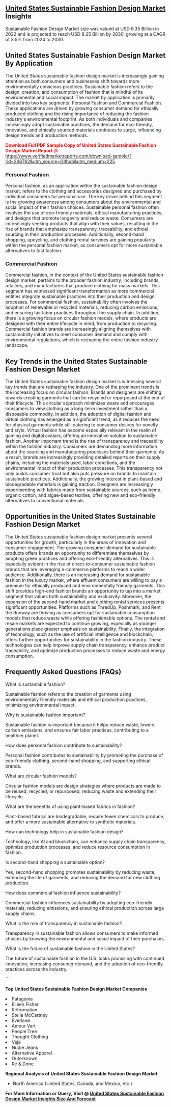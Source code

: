 <h2><a href="https://www.verifiedmarketreports.com/download-sample/?rid=268762&amp;utm_source=Github&amp;utm_medium=225" target="_blank">United States Sustainable Fashion Design Market</a> Insights</h2><p>Sustainable Fashion Design Market size was valued at USD 6.35 Billion in 2022 and is projected to reach USD 8.25 Billion by 2030, growing at a CAGR of 3.5% from 2024 to 2030.</p><p> <h2>United States Sustainable Fashion Design Market By Application</h2> The United States sustainable fashion design market is increasingly gaining attention as both consumers and businesses shift towards more environmentally conscious practices. Sustainable fashion refers to the design, creation, and consumption of fashion that is mindful of its environmental and social impact. The market by application is primarily divided into two key segments: Personal Fashion and Commercial Fashion. These applications are driven by growing consumer demand for ethically produced clothing and the rising importance of reducing the fashion industry's environmental footprint. As both individuals and companies increasingly adopt sustainable practices, the demand for eco-friendly, innovative, and ethically sourced materials continues to surge, influencing design trends and production methods. <p><span class=""><span style="color: #ff0000;"><strong>Download Full PDF Sample Copy of United States Sustainable Fashion Design Market Report</strong> @ </span><a href="https://www.verifiedmarketreports.com/download-sample/?rid=268762&amp;utm_source=Github&amp;utm_medium=225" target="_blank">https://www.verifiedmarketreports.com/download-sample/?rid=268762&amp;utm_source=Github&amp;utm_medium=225</a></span></p> <h3>Personal Fashion</h3> Personal fashion, as an application within the sustainable fashion design market, refers to the clothing and accessories designed and purchased by individual consumers for personal use. The key driver behind this segment is the growing awareness among consumers about the environmental and social impact of their fashion choices. Sustainable personal fashion often involves the use of eco-friendly materials, ethical manufacturing practices, and designs that promote longevity and reduce waste. Consumers are increasingly seeking products that align with their values, resulting in the rise of brands that emphasize transparency, traceability, and ethical sourcing in their production processes. Additionally, second-hand shopping, upcycling, and clothing rental services are gaining popularity within the personal fashion market, as consumers opt for more sustainable alternatives to fast fashion. <h3>Commercial Fashion</h3> Commercial fashion, in the context of the United States sustainable fashion design market, pertains to the broader fashion industry, including brands, retailers, and manufacturers that produce clothing for mass markets. This segment has witnessed significant transformation as more commercial entities integrate sustainable practices into their production and design processes. For commercial fashion, sustainability often involves the adoption of renewable or recycled materials, reducing carbon emissions, and ensuring fair labor practices throughout the supply chain. In addition, there is a growing focus on circular fashion models, where products are designed with their entire lifecycle in mind, from production to recycling. Commercial fashion brands are increasingly aligning themselves with sustainability initiatives to meet consumer demand and comply with environmental regulations, which is reshaping the entire fashion industry landscape. <h2>Key Trends in the United States Sustainable Fashion Design Market</h2> The United States sustainable fashion design market is witnessing several key trends that are reshaping the industry. One of the prominent trends is the increasing focus on circular fashion. Brands and designers are shifting towards creating garments that can be recycled or repurposed at the end of their lifecycle. This circular approach minimizes waste and encourages consumers to view clothing as a long-term investment rather than a disposable commodity. In addition, the adoption of digital fashion and virtual clothing has emerged as a significant trend, as it reduces the need for physical garments while still catering to consumer desires for novelty and style. Virtual fashion has become especially relevant in the realm of gaming and digital avatars, offering an innovative solution to sustainable fashion. Another important trend is the rise of transparency and traceability within the fashion industry. Consumers are demanding more information about the sourcing and manufacturing processes behind their garments. As a result, brands are increasingly providing detailed reports on their supply chains, including the materials used, labor conditions, and the environmental impact of their production processes. This transparency not only builds consumer trust but also puts pressure on brands to maintain sustainable practices. Additionally, the growing interest in plant-based and biodegradable materials is gaining traction. Designers are increasingly experimenting with fabrics made from sustainable sources, such as hemp, organic cotton, and algae-based textiles, offering new and eco-friendly alternatives to conventional materials. <h2>Opportunities in the United States Sustainable Fashion Design Market</h2> The United States sustainable fashion design market presents several opportunities for growth, particularly in the areas of innovation and consumer engagement. The growing consumer demand for sustainable products offers brands an opportunity to differentiate themselves by adopting green practices and offering eco-friendly alternatives. This is especially evident in the rise of direct-to-consumer sustainable fashion brands that are leveraging e-commerce platforms to reach a wider audience. Additionally, there is an increasing demand for sustainable fashion in the luxury market, where affluent consumers are willing to pay a premium for ethically produced and environmentally friendly garments. This shift provides high-end fashion brands an opportunity to tap into a market segment that values both sustainability and exclusivity. Moreover, the expansion of the second-hand market and clothing rental services presents significant opportunities. Platforms such as ThredUp, Poshmark, and Rent the Runway are thriving as consumers opt for sustainable consumption models that reduce waste while offering fashionable options. The rental and resale markets are expected to continue growing, especially as younger generations place greater emphasis on sustainability. Finally, the integration of technology, such as the use of artificial intelligence and blockchain, offers further opportunities for sustainability in the fashion industry. These technologies can help improve supply chain transparency, enhance product traceability, and optimize production processes to reduce waste and energy consumption. <h2>Frequently Asked Questions (FAQs)</h2> <p>What is sustainable fashion?</p> <p>Sustainable fashion refers to the creation of garments using environmentally friendly materials and ethical production practices, minimizing environmental impact.</p> <p>Why is sustainable fashion important?</p> <p>Sustainable fashion is important because it helps reduce waste, lowers carbon emissions, and ensures fair labor practices, contributing to a healthier planet.</p> <p>How does personal fashion contribute to sustainability?</p> <p>Personal fashion contributes to sustainability by promoting the purchase of eco-friendly clothing, second-hand shopping, and supporting ethical brands.</p> <p>What are circular fashion models?</p> <p>Circular fashion models are design strategies where products are made to be reused, recycled, or repurposed, reducing waste and extending their lifecycle.</p> <p>What are the benefits of using plant-based fabrics in fashion?</p> <p>Plant-based fabrics are biodegradable, require fewer chemicals to produce, and offer a more sustainable alternative to synthetic materials.</p> <p>How can technology help in sustainable fashion design?</p> <p>Technology, like AI and blockchain, can enhance supply chain transparency, optimize production processes, and reduce resource consumption in fashion.</p> <p>Is second-hand shopping a sustainable option?</p> <p>Yes, second-hand shopping promotes sustainability by reducing waste, extending the life of garments, and reducing the demand for new clothing production.</p> <p>How does commercial fashion influence sustainability?</p> <p>Commercial fashion influences sustainability by adopting eco-friendly materials, reducing emissions, and ensuring ethical production across large supply chains.</p> <p>What is the role of transparency in sustainable fashion?</p> <p>Transparency in sustainable fashion allows consumers to make informed choices by knowing the environmental and social impact of their purchases.</p> <p>What is the future of sustainable fashion in the United States?</p> <p>The future of sustainable fashion in the U.S. looks promising with continued innovation, increasing consumer demand, and the adoption of eco-friendly practices across the industry.</p> ```</p><p><strong>Top United States Sustainable Fashion Design Market Companies</strong></p><div data-test-id=""><p><li>Patagonia</li><li> Eileen Fisher</li><li> Reformation</li><li> Stella McCartney</li><li> Everlane</li><li> Amour Vert</li><li> People Tree</li><li> Thought Clothing</li><li> Veja</li><li> Nudie Jeans</li><li> Alternative Apparel</li><li> Outerknown</li><li> Re & Done</li></p><div><strong>Regional Analysis of&nbsp;United States Sustainable Fashion Design Market</strong></div><ul><li dir="ltr"><p dir="ltr">North America&nbsp;(United States, Canada, and Mexico, etc.)</p></li></ul><p><strong>For More Information or Query, Visit @&nbsp;</strong><strong><a href="https://www.verifiedmarketreports.com/product/sustainable-fashion-design-market/?utm_source=Github&amp;utm_medium=225" target="_blank">United States Sustainable Fashion Design Market Insights Size And Forecast</a></strong></p></div>
